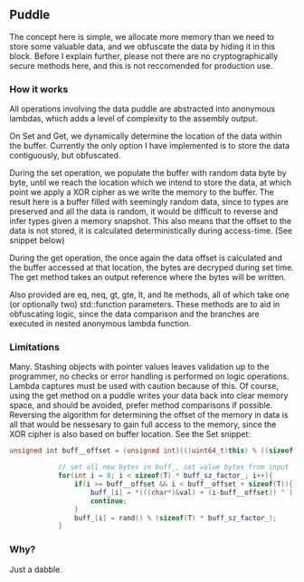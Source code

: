 
## Puddle
The concept here is simple, we allocate more memory than we need to store some valuable data, and we obfuscate the data by hiding it in this block.
Before I explain further, please not there are no cryptographically secure methods here, and this is not reccomended for production use.

### How it works
All operations involving the data puddle are abstracted into anonymous lambdas, which adds a level of complexity to the assembly output.

On Set and Get, we dynamically determine the location of the data within the buffer. Currently the only option I have implemented is to store the data contiguously, but obfuscated.

During the set operation, we populate the buffer with random data byte by byte, until we reach the location which we intend to store the data, at which point we apply a XOR cipher as we write the memory to the buffer.
The result here is a buffer filled with seemingly random data, since to types are preserved and all the data is random, it would be difficult to reverse and infer types given a memory snapshot.
This also means that the offset to the data is not stored, it is calculated deterministically during access-time. (See snippet below)

During the get operation, the once again the data offset is calculated and the buffer accessed at that location, the bytes are decryped during set time. The get method takes an output reference where the bytes will be written.

Also provided are eq, neq, gt, gte, lt, and lte methods, all of which take one (or optionally two) std::function parameters. These methods are to aid in obfuscating logic, since the data comparison and the branches are executed in nested anonymous lambda function.

### Limitations
Many. 
Stashing objects with pointer values leaves validation up to the programmer, no checks or error handling is performed on logic operations. Lambda captures must be used with caution because of this.
Of course, using the get method on a puddle writes your data back into clear memory space, and should be avoided, prefer method comparisons if possible.
Reversing the algorithm for determining the offset of the memory in data is all that would be nessesary to gain full access to the memory, since the XOR cipher is also based on buffer location. See the Set snippet:

```cpp
unsigned int buff__offset = (unsigned int)(((uint64_t)this) % ((sizeof(T) * buff_sz_factor_) - 0x01 - sizeof(T)));

            // set all new bytes in buff_, set value bytes from input
            for(int i = 0; i < sizeof(T) * buff_sz_factor_; i++){
                if(i >= buff__offset && i < buff__offset + sizeof(T)){
                    buff_[i] = *(((char*)&val) + (i-buff__offset)) ^ ((buff__offset + i) % 0xff);
                    continue;
                }
                buff_[i] = rand() % (sizeof(T) * buff_sz_factor_);
            }
```

### Why?
Just a dabble.

